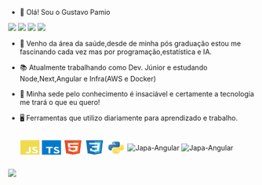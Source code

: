 - 👋 Olá! Sou o Gustavo Pamio

<div> 
 
  <a href="https://instagram.com/pamio_personal" target="_blank"><img src="https://img.shields.io/badge/-Instagram-%23E4405F?style=for-the-badge&logo=instagram&logoColor=white" target="_blank"></a>
  <a href = "mailto:gustavotajo@gmail.com"><img src="https://img.shields.io/badge/-Gmail-%23333?style=for-the-badge&logo=gmail&logoColor=white" target="_blank"></a>
    <a href="https://www.linkedin.com/in/gustavo-pamio-04550a170" target="_blank"><img src="https://img.shields.io/badge/-LinkedIn-%230077B5?style=for-the-badge&logo=linkedin&logoColor=white" target="_blank"></a> 
    <a href="https://wa.me/5511950686466" target="_blank"><img src="https://img.shields.io/badge/WhatsApp-25D366?style=for-the-badge&logo=whatsapp&logoColor=white" target="_blank"></a>
></a>
   
- 👦 Venho da área da saúde,desde de minha pós graduação estou me fascinando cada vez mas por programação,estatística e IA.
- 📚 Atualmente trabalhando como Dev. Júnior e estudando Node,Next,Angular e Infra(AWS e Docker)
- 🚀 Minha sede pelo conhecimento é insaciável e certamente a tecnologia me trará o que eu quero!
- 🖥️  Ferramentas que utilizo diariamente para aprendizado e trabalho.
  <div> 
  <div style="display: inline_block"><br>
  <img align="center" alt="Japa-Js" height="30" width="40" src="https://raw.githubusercontent.com/devicons/devicon/master/icons/javascript/javascript-plain.svg">
  <img align="center" alt="Japa-Ts" height="30" width="40" src="https://raw.githubusercontent.com/devicons/devicon/master/icons/typescript/typescript-plain.svg">
  <img align="center" alt="Japa-HTML" height="30" width="40" src="https://raw.githubusercontent.com/devicons/devicon/master/icons/html5/html5-original.svg">
  <img align="center" alt="Japa-CSS" height="30" width="40" src="https://raw.githubusercontent.com/devicons/devicon/master/icons/css3/css3-original.svg">
  <img align="center" alt="Japa-Python" height="30" width="40" src="https://raw.githubusercontent.com/devicons/devicon/master/icons/python/python-original.svg">
  <img align="center" alt="Japa-Angular" height="30" width="40" src="https://cdn.jsdelivr.net/gh/devicons/devicon/icons/angularjs/angularjs-original.svg" />
  <img  align="center" alt="Japa-Angular" height="30" width="40" src="https://cdn.jsdelivr.net/gh/devicons/devicon/icons/git/git-original.svg" />
  </div>
    
  ##

<div>
  <a href="https://github.com/TajoJapa">
  <a href="https://gustavo-pamio.vercel.app/">
  <img height="180em" src="https://github-readme-stats.vercel.app/api?username=tajojapa&show_icons=true&theme=dark&include_all_commits=true&count_private=true"/>
    <div style="display: inline_block"><br>
</div>
    
   


<!---
TajoJapa/TajoJapa is a ✨ special ✨ repository because its `README.md` (this file) appears on your GitHub profile.
You can click the Preview link to take a look at your changes.
--->
